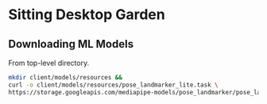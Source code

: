 # Sitting Desktop Garden
## Downloading ML Models
From top-level directory.
```bash
mkdir client/models/resources &&
curl -o client/models/resources/pose_landmarker_lite.task \
https://storage.googleapis.com/mediapipe-models/pose_landmarker/pose_landmarker_lite/float16/latest/pose_landmarker_lite.task
```
